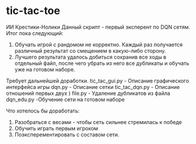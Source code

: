 # tic-tac-toe
ИИ Крестики-Нолики
Данный скрипт - первый эксперент по DQN сетям.
Итог пока следующий:
  1. Обучать игрой с рандомом не корректно. Каждый раз получается различный результат со смещением в какую-либо сторону.
  2. Лучшего результата удалось добиться сохранив все ходы в отдельный файл, после чего убрать из него все дубликаты и обучать уже на готовом наборе.

Требует дальнейшей доработки.
tic_tac_gui.py - Описание графического интерфейса игры
dqn.py - Описание сетки
tic_tac_dqn.py - Описание отношений первых двух )
file.py - Удаление дубликатов из файла
dqn_edu.py  -Обучение сети на готовом наборе

Что хотелось бы доработать:
  1. Разобраться с весами - чтобы сеть сильнее стремилась к победе
  2. Обучить играть первым игроком
  3. Поэксперементировать с составом сети.
  
